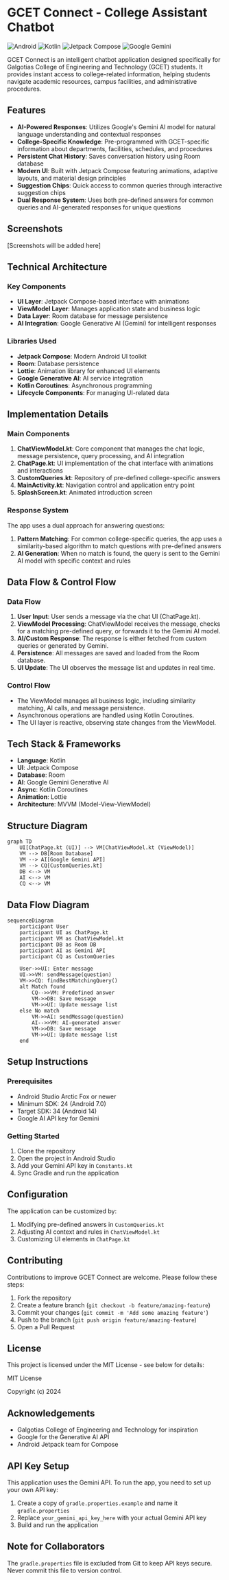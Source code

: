 # GCET Connect - College Assistant Chatbot

![Android](https://img.shields.io/badge/Platform-Android-brightgreen)
![Kotlin](https://img.shields.io/badge/Language-Kotlin-blue)
![Jetpack Compose](https://img.shields.io/badge/UI-Jetpack_Compose-purple)
![Google Gemini](https://img.shields.io/badge/AI-Google_Gemini-red)

GCET Connect is an intelligent chatbot application designed specifically for Galgotias College of Engineering and Technology (GCET) students. It provides instant access to college-related information, helping students navigate academic resources, campus facilities, and administrative procedures.

## Features

- **AI-Powered Responses**: Utilizes Google's Gemini AI model for natural language understanding and contextual responses
- **College-Specific Knowledge**: Pre-programmed with GCET-specific information about departments, facilities, schedules, and procedures
- **Persistent Chat History**: Saves conversation history using Room database
- **Modern UI**: Built with Jetpack Compose featuring animations, adaptive layouts, and material design principles
- **Suggestion Chips**: Quick access to common queries through interactive suggestion chips
- **Dual Response System**: Uses both pre-defined answers for common queries and AI-generated responses for unique questions

## Screenshots

[Screenshots will be added here]

## Technical Architecture

### Key Components

- **UI Layer**: Jetpack Compose-based interface with animations
- **ViewModel Layer**: Manages application state and business logic
- **Data Layer**: Room database for message persistence
- **AI Integration**: Google Generative AI (Gemini) for intelligent responses

### Libraries Used

- **Jetpack Compose**: Modern Android UI toolkit
- **Room**: Database persistence
- **Lottie**: Animation library for enhanced UI elements
- **Google Generative AI**: AI service integration
- **Kotlin Coroutines**: Asynchronous programming
- **Lifecycle Components**: For managing UI-related data

## Implementation Details

### Main Components

1. **ChatViewModel.kt**: Core component that manages the chat logic, message persistence, query processing, and AI integration
2. **ChatPage.kt**: UI implementation of the chat interface with animations and interactions
3. **CustomQueries.kt**: Repository of pre-defined college-specific answers
4. **MainActivity.kt**: Navigation control and application entry point
5. **SplashScreen.kt**: Animated introduction screen

### Response System

The app uses a dual approach for answering questions:

1. **Pattern Matching**: For common college-specific queries, the app uses a similarity-based algorithm to match questions with pre-defined answers
2. **AI Generation**: When no match is found, the query is sent to the Gemini AI model with specific context and rules

## Data Flow & Control Flow

### Data Flow
1. **User Input**: User sends a message via the chat UI (ChatPage.kt).
2. **ViewModel Processing**: ChatViewModel receives the message, checks for a matching pre-defined query, or forwards it to the Gemini AI model.
3. **AI/Custom Response**: The response is either fetched from custom queries or generated by Gemini.
4. **Persistence**: All messages are saved and loaded from the Room database.
5. **UI Update**: The UI observes the message list and updates in real time.

### Control Flow
- The ViewModel manages all business logic, including similarity matching, AI calls, and message persistence.
- Asynchronous operations are handled using Kotlin Coroutines.
- The UI layer is reactive, observing state changes from the ViewModel.

## Tech Stack & Frameworks
- **Language**: Kotlin
- **UI**: Jetpack Compose
- **Database**: Room
- **AI**: Google Gemini Generative AI
- **Async**: Kotlin Coroutines
- **Animation**: Lottie
- **Architecture**: MVVM (Model-View-ViewModel)

## Structure Diagram
```mermaid
graph TD
    UI[ChatPage.kt (UI)] --> VM[ChatViewModel.kt (ViewModel)]
    VM --> DB[Room Database]
    VM --> AI[Google Gemini API]
    VM --> CQ[CustomQueries.kt]
    DB <--> VM
    AI <--> VM
    CQ <--> VM
```

## Data Flow Diagram
```mermaid
sequenceDiagram
    participant User
    participant UI as ChatPage.kt
    participant VM as ChatViewModel.kt
    participant DB as Room DB
    participant AI as Gemini API
    participant CQ as CustomQueries

    User->>UI: Enter message
    UI->>VM: sendMessage(question)
    VM->>CQ: findBestMatchingQuery()
    alt Match found
        CQ-->>VM: Predefined answer
        VM->>DB: Save message
        VM->>UI: Update message list
    else No match
        VM->>AI: sendMessage(question)
        AI-->>VM: AI-generated answer
        VM->>DB: Save message
        VM->>UI: Update message list
    end
```

## Setup Instructions

### Prerequisites

- Android Studio Arctic Fox or newer
- Minimum SDK: 24 (Android 7.0)
- Target SDK: 34 (Android 14)
- Google AI API key for Gemini

### Getting Started

1. Clone the repository
2. Open the project in Android Studio
3. Add your Gemini API key in `Constants.kt`
4. Sync Gradle and run the application

## Configuration

The application can be customized by:

1. Modifying pre-defined answers in `CustomQueries.kt`
2. Adjusting AI context and rules in `ChatViewModel.kt`
3. Customizing UI elements in `ChatPage.kt`

## Contributing

Contributions to improve GCET Connect are welcome. Please follow these steps:

1. Fork the repository
2. Create a feature branch (`git checkout -b feature/amazing-feature`)
3. Commit your changes (`git commit -m 'Add some amazing feature'`)
4. Push to the branch (`git push origin feature/amazing-feature`)
5. Open a Pull Request

## License
This project is licensed under the MIT License - see below for details:

MIT License

Copyright (c) 2024

## Acknowledgements

- Galgotias College of Engineering and Technology for inspiration
- Google for the Generative AI API
- Android Jetpack team for Compose

## API Key Setup

This application uses the Gemini API. To run the app, you need to set up your own API key:

1. Create a copy of `gradle.properties.example` and name it `gradle.properties`
2. Replace `your_gemini_api_key_here` with your actual Gemini API key
3. Build and run the application

## Note for Collaborators

The `gradle.properties` file is excluded from Git to keep API keys secure. Never commit this file to version control.
